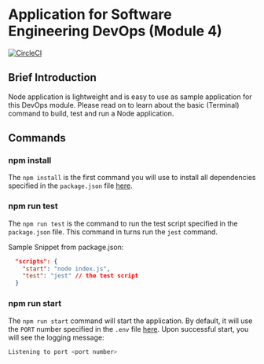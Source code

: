 # Application for Software Engineering DevOps (Module 4)

[![CircleCI](https://dl.circleci.com/status-badge/img/gh/thinkdanie/6m-software-m4-node-app-for-devops/tree/main.svg?style=svg)](https://dl.circleci.com/status-badge/redirect/gh/thinkdanie/6m-software-m4-node-app-for-devops/tree/main)

## Brief Introduction

Node application is lightweight and is easy to use as sample application for this DevOps module. Please read on to learn about the basic (Terminal) command to build, test and run a Node application.

## Commands

### npm install

The `npm install` is the first command you will use to install all dependencies specified in the `package.json` file [here](./package.json).

### npm run test

The `npm run test` is the command to run the test script specified in the `package.json` file. This command in turns run the `jest` command.

Sample Snippet from package.json:
```json
  "scripts": {
    "start": "node index.js",
    "test": "jest" // the test script
  }
```

### npm run start

The `npm run start` command will start the application. By default, it will use the `PORT` number specified in the `.env` file [here](./.env). Upon successful start, you will see the logging message:

```sh
Listening to port <port number>
```

